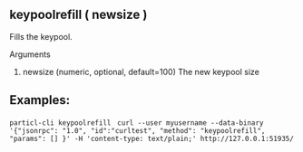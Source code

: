 ## keypoolrefill ( newsize )

Fills the keypool.

Arguments
1. newsize     (numeric, optional, default=100) The new keypool size

## Examples:
`particl-cli keypoolrefill `
`curl --user myusername --data-binary '{"jsonrpc": "1.0", "id":"curltest", "method": "keypoolrefill", "params": [] }' -H 'content-type: text/plain;' http://127.0.0.1:51935/`
